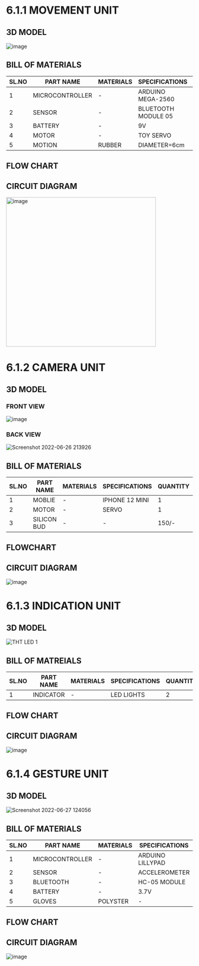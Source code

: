 
# 6.1.1 MOVEMENT UNIT
## 3D MODEL 
![image](https://user-images.githubusercontent.com/104966068/175821532-dc5bd98c-7415-441f-b2dd-a8e16b9c20be.png)

## BILL OF MATERIALS
|SL.NO|PART NAME|MATERIALS|SPECIFICATIONS|QUANTITY|COST|
|-----|---------|---------|--------------|--------|-|
|1|MICROCONTROLLER|-|ARDUINO MEGA-2560|1|2100/-|
|2|SENSOR|-|BLUETOOTH MODULE 05|1|100/-|
|3|BATTERY|-|9V|1|300/-|
|4|MOTOR|-|TOY SERVO|1|80/-|
|5|MOTION|RUBBER|DIAMETER=6cm|4|160/-|
## FLOW CHART

## CIRCUIT DIAGRAM
<img width="404" alt="image" src="https://user-images.githubusercontent.com/104990651/175825456-a5516142-f812-4411-88af-fc8f0862cdc6.png">

# 6.1.2 CAMERA UNIT
## 3D MODEL
### FRONT VIEW
![image](https://user-images.githubusercontent.com/104966068/175823722-43ad9363-5cfe-4e3c-aaeb-8fe8c9609e98.png)
### BACK VIEW
![Screenshot 2022-06-26 213926](https://user-images.githubusercontent.com/104966068/175823857-5661e195-4cc3-4e0d-bc3a-e8572cb5f3dd.png)

## BILL OF MATERIALS
|SL.NO|PART NAME|MATERIALS|SPECIFICATIONS|QUANTITY|COST|
|-----|---------|---------|--------------|--------|-|
|1|MOBLIE|-|IPHONE 12 MINI|1|0/-|
|2|MOTOR|-|SERVO|1|80/-|
|3|SILICON BUD|-|-|150/-|
## FLOWCHART
## CIRCUIT DIAGRAM 
![image](https://user-images.githubusercontent.com/104966068/175904454-5d2ac749-348c-4fe1-a444-7cb8e51ba40c.png)

# 6.1.3 INDICATION UNIT
## 3D MODEL
![THT LED 1](https://user-images.githubusercontent.com/104966068/175886392-1a70f0dd-a45a-4b56-a33d-c05ff32c2d56.JPG)

## BILL OF MATREIALS
|SL.NO|PART NAME|MATERIALS|SPECIFICATIONS|QUANTITY|COST|
|-----|---------|---------|--------------|--------|-|
|1|INDICATOR|-|LED LIGHTS|2|10/-|

## FLOW CHART


## CIRCUIT DIAGRAM
![image](https://user-images.githubusercontent.com/104966068/175906519-e0da25a8-2916-4d41-a87f-644aa23871be.png)





# 6.1.4 GESTURE UNIT
## 3D MODEL
![Screenshot 2022-06-27 124056](https://user-images.githubusercontent.com/105147415/175880624-252f07f4-0241-4681-ba17-8212fae06fc0.png)

## BILL OF MATERIALS
|SL.NO|PART NAME|MATERIALS|SPECIFICATIONS|QUANTITY|COST|
|-----|---------|---------|--------------|--------|----|
|1|MICROCONTROLLER|-|ARDUINO LILLYPAD|1|600/-|
|2|SENSOR|-|ACCELEROMETER|1|500/-|
|3|BLUETOOTH|-|HC-05 MODULE|2|300/-|
|4|BATTERY|-|3.7V|1|300/-|
|5|GLOVES|POLYSTER|-|1|100/-|

## FLOW CHART

## CIRCUIT DIAGRAM
![image](https://user-images.githubusercontent.com/105147415/175906989-14ab6c98-61d1-4daa-a7eb-b3b6fef27d60.png)



